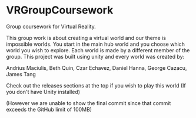 # VRGroupCoursework
Group coursework for Virtual Reality.

This group work is about creating a virtual world and our theme is impossible worlds. You start in the main hub world and you choose which world you wish to explore. Each world is made by a different member of the group. This project was built using unity and every world was created by:

Andrius Maciulis, Beth Quin, Czar Echavez, Daniel Hanna, George Cazacu, James Tang

Check out the releases sections at the top if you wish to play this world (If you don't have Unity installed)

(However we are unable to show the final commit since that commit exceeds the GitHub limit of 100MB)
